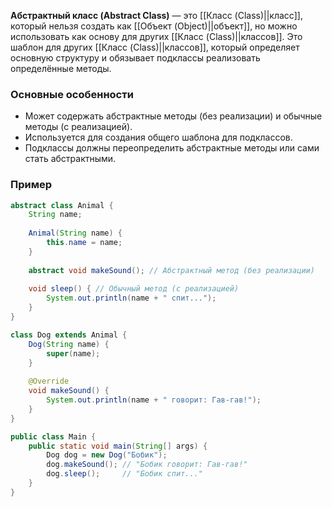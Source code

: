**Абстрактный класс (Abstract Class)** — это [[Класс (Class)||класс]], который нельзя создать как [[Объект (Object)||объект]], но можно использовать как основу для других [[Класс (Class)||классов]]. Это шаблон для других [[Класс (Class)||классов]], который определяет основную структуру и обязывает подклассы реализовать определённые методы.


### Основные особенности

- Может содержать абстрактные методы (без реализации) и обычные методы (с реализацией).
- Используется для создания общего шаблона для подклассов.
- Подклассы должны переопределить абстрактные методы или сами стать абстрактными.


### Пример

```java
abstract class Animal {
    String name;
	
    Animal(String name) {
        this.name = name;
    }
	
    abstract void makeSound(); // Абстрактный метод (без реализации)
	
    void sleep() { // Обычный метод (с реализацией)
        System.out.println(name + " спит...");
    }
}

class Dog extends Animal {
    Dog(String name) {
        super(name);
    }
	
    @Override
    void makeSound() {
        System.out.println(name + " говорит: Гав-гав!");
    }
}

public class Main {
    public static void main(String[] args) {
        Dog dog = new Dog("Бобик");
        dog.makeSound(); // "Бобик говорит: Гав-гав!"
        dog.sleep();     // "Бобик спит..."
    }
}
```
